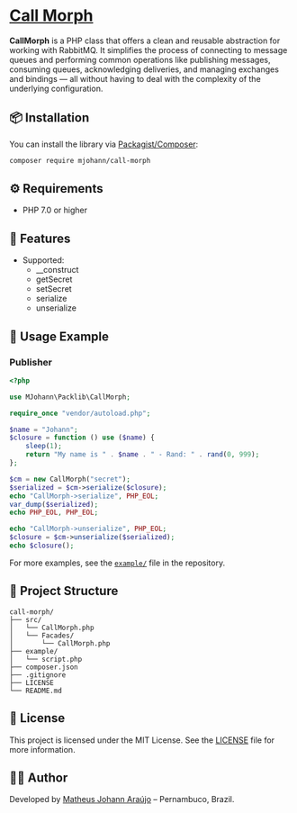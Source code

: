 # [Call Morph](https://github.com/matheusjohannaraujo/call-morph)

**CallMorph** is a PHP class that offers a clean and reusable abstraction for working with RabbitMQ. It simplifies the process of connecting to message queues and performing common operations like publishing messages, consuming queues, acknowledging deliveries, and managing exchanges and bindings — all without having to deal with the complexity of the underlying configuration.

## 📦 Installation

You can install the library via [Packagist/Composer](https://packagist.org/packages/mjohann/call-morph):

```bash
composer require mjohann/call-morph
```

## ⚙️ Requirements

- PHP 7.0 or higher

## 🚀 Features

- Supported:
    - __construct
    - getSecret
    - setSecret
    - serialize
    - unserialize

## 🧪 Usage Example

### Publisher
```php
<?php

use MJohann\Packlib\CallMorph;

require_once "vendor/autoload.php";

$name = "Johann";
$closure = function () use ($name) {
    sleep(1);
    return "My name is " . $name . " - Rand: " . rand(0, 999);
};

$cm = new CallMorph("secret");
$serialized = $cm->serialize($closure);
echo "CallMorph->serialize", PHP_EOL;
var_dump($serialized);
echo PHP_EOL, PHP_EOL;

echo "CallMorph->unserialize", PHP_EOL;
$closure = $cm->unserialize($serialized);
echo $closure();
```

For more examples, see the [`example/`](example/) file in the repository.

## 📁 Project Structure

```
call-morph/
├── src/
│   └── CallMorph.php
│   └── Facades/
│       └── CallMorph.php
├── example/
│   └── script.php
├── composer.json
├── .gitignore
├── LICENSE
└── README.md
```

## 📄 License

This project is licensed under the MIT License. See the [LICENSE](LICENSE) file for more information.

## 👨‍💻 Author

Developed by [Matheus Johann Araújo](https://github.com/matheusjohannaraujo) – Pernambuco, Brazil.
